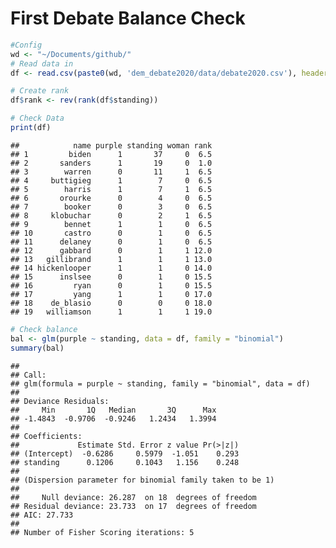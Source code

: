 First Debate Balance Check
================

``` r
#Config
wd <- "~/Documents/github/"
# Read data in
df <- read.csv(paste0(wd, 'dem_debate2020/data/debate2020.csv'), header = T)

# Create rank
df$rank <- rev(rank(df$standing))

# Check Data
print(df)
```

    ##            name purple standing woman rank
    ## 1         biden      1       37     0  6.5
    ## 2       sanders      1       19     0  1.0
    ## 3        warren      0       11     1  6.5
    ## 4     buttigieg      1        7     0  6.5
    ## 5        harris      1        7     1  6.5
    ## 6       orourke      0        4     0  6.5
    ## 7        booker      0        3     0  6.5
    ## 8     klobuchar      0        2     1  6.5
    ## 9        bennet      1        1     0  6.5
    ## 10       castro      0        1     0  6.5
    ## 11      delaney      0        1     0  6.5
    ## 12      gabbard      0        1     1 12.0
    ## 13   gillibrand      1        1     1 13.0
    ## 14 hickenlooper      1        1     0 14.0
    ## 15      inslsee      0        1     0 15.5
    ## 16         ryan      0        1     0 15.5
    ## 17         yang      1        1     0 17.0
    ## 18    de_blasio      0        0     0 18.0
    ## 19   williamson      1        1     1 19.0

``` r
# Check balance
bal <- glm(purple ~ standing, data = df, family = "binomial")
summary(bal)
```

    ## 
    ## Call:
    ## glm(formula = purple ~ standing, family = "binomial", data = df)
    ## 
    ## Deviance Residuals: 
    ##     Min       1Q   Median       3Q      Max  
    ## -1.4843  -0.9706  -0.9246   1.2434   1.3994  
    ## 
    ## Coefficients:
    ##             Estimate Std. Error z value Pr(>|z|)
    ## (Intercept)  -0.6286     0.5979  -1.051    0.293
    ## standing      0.1206     0.1043   1.156    0.248
    ## 
    ## (Dispersion parameter for binomial family taken to be 1)
    ## 
    ##     Null deviance: 26.287  on 18  degrees of freedom
    ## Residual deviance: 23.733  on 17  degrees of freedom
    ## AIC: 27.733
    ## 
    ## Number of Fisher Scoring iterations: 5
